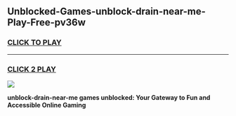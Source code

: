 
## Unblocked-Games-unblock-drain-near-me-Play-Free-pv36w
<h3>
<a href="https://premium76.site?title=unblock-drain-near-me&ref=21A">CLICK TO PLAY</a></h3>
<hr>

<h3>
<a href="https://premium76.site?title=unblock-drain-near-me&ref=21A">CLICK 2 PLAY</a>
  
</h3>

<a href="https://premium76.site?title=unblock-drain-near-me&ref=21A"><img src="https://clearcache.store/games.png"></a>


**unblock-drain-near-me games unblocked: Your Gateway to Fun and Accessible Online Gaming**
